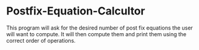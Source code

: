 # Postfix-Equation-Calcultor
This program will ask for the desired number of post fix equations the user will want to compute. It will then compute them and print them using the correct order of operations.
